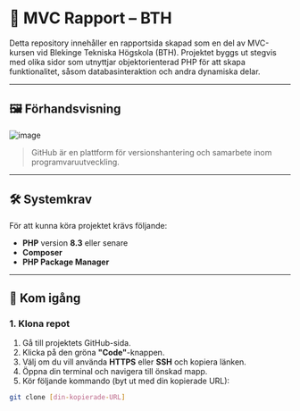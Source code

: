 # 📄 MVC Rapport – BTH

Detta repository innehåller en rapportsida skapad som en del av MVC-kursen vid Blekinge Tekniska Högskola (BTH). Projektet byggs ut stegvis med olika sidor som utnyttjar objektorienterad PHP för att skapa funktionalitet, såsom databasinteraktion och andra dynamiska delar.

---

## 🖼️ Förhandsvisning

![image](https://foundations.projectpythia.org/_images/GitHub-logo.png)

> GitHub är en plattform för versionshantering och samarbete inom programvaruutveckling.

---

## 🛠️ Systemkrav

För att kunna köra projektet krävs följande:

- **PHP** version **8.3** eller senare  
- **Composer**  
- **PHP Package Manager**

---

## 🚀 Kom igång

### 1. Klona repot

1. Gå till projektets GitHub-sida.  
2. Klicka på den gröna **"Code"**-knappen.  
3. Välj om du vill använda **HTTPS** eller **SSH** och kopiera länken.  
4. Öppna din terminal och navigera till önskad mapp.  
5. Kör följande kommando (byt ut med din kopierade URL):

```bash
git clone [din-kopierade-URL]



